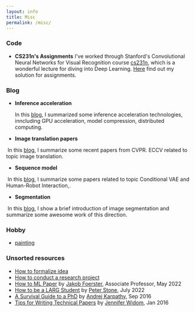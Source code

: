 ```yaml
---
layout: info
title: Misc 
permalink: /misc/
---
```


### Code
<!-- - [Reinforcement Learning: An Introduction](https://github.com/ShangtongZhang/reinforcement-learning-an-introduction) ![(8k stars)](https://img.shields.io/github/stars/shangtongzhang/reinforcement-learning-an-introduction.svg?style=social)  
This repo is a python implementation of the textbook from Sutton & Barto. -->
- **CS231n's Assignments** 
I've worked through Stanford's Convolutional Neural Networks for Visual Recognition course [cs231n](http://cs231n.stanford.edu), which is a wonderful lecture for diving into Deep Learning. [Here](https://github.com/JiaojiaoYe1994/cs231_assignment_solution1718) find out my solution for assignments.



### Blog
* **Inference acceleration**

  In this [blog](https://zhuanlan.zhihu.com/p/659723053), I summarized some inference acceleration technologies, inncluding GPU acceleration, model compression, distributed computing. 

* **Image translation papers**

​	In this [blog](/jiaojiaoye/blog/img_translation_paper), I summarize some recent papers from CVPR. ECCV related to topic image translation.


* **Sequence model**

​	In this [blog](/jiaojiaoye/blog/sequence_model), I summarize some papers related to topic Conditional VAE and Human-Robot Interaction,.

* **Segmentation**

​	In this [blog](/jiaojiaoye/blog/segmentation), I show a brief introduction of image segmentation and summarize some awesome work of this direction. 



### Hobby
- [painting](/jiaojiaoye/hobby/painting)



### Unsorted resources

* [How to formalize idea](https://pengsida.notion.site/research-project-b43507ef26d044bd888ac29f4736e116)
* [How to conduct a research project](https://pengsida.notion.site/research-project-b43507ef26d044bd888ac29f4736e116)
* [How to ML Paper](https://docs.google.com/document/d/16R1E2ExKUCP5SlXWHr-KzbVDx9DBUclra-EbU8IB-iE/edit#heading=h.16t67gkeu9dx) by [Jakob Foerster](https://www.jakobfoerster.com/), Associate Professor, May 2022
* [How to be a LARG Student](https://larg.github.io/peter.htm) by [Peter Stone](https://www.cs.utexas.edu/~pstone/news.shtml), July 2022
* [A Survival Guide to a PhD](http://karpathy.github.io/2016/09/07/phd/) by [Andrej Karpathy](https://karpathy.ai/tweets.html), Sep 2016
* [Tips for Writing Technical Papers](https://cs.stanford.edu/people/widom/paper-writing.html) by [Jennifer Widom](http://infolab.stanford.edu/~widom), Jan 2016
